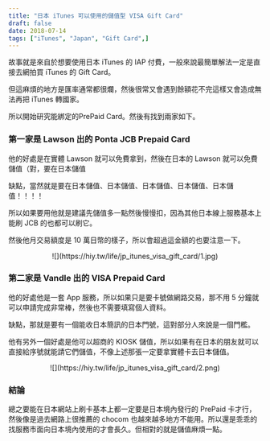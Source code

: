 ```yaml
---
title: "日本 iTunes 可以使用的儲值型 VISA Gift Card"
draft: false
date: 2018-07-14
tags: ["iTunes", "Japan", "Gift Card",]
---
```



故事就是來自於想要使用日本 iTunes 的 IAP 付費，一般來說最簡單解法一定是直接去網拍買 iTunes 的 Gift Card。

但這麻煩的地方是匯率通常都很爛，然後很常又會遇到餘額花不完這樣又會造成無法再把 iTunes 轉國家。

<!--more-->

所以開始研究能綁定的PrePaid Card。然後有找到兩家如下。

###  第一家是 Lawson 出的 Ponta JCB Prepaid Card

他的好處是在實體 Lawson 就可以免費拿到，然後在日本的 Lawson 就可以免費儲值（對，要在日本儲值

缺點，當然就是要在日本儲值、日本儲值、日本儲值、日本儲值、日本儲值！！！！

所以如果要用他就是建議先儲值多一點然後慢慢扣，因為其他日本線上服務基本上能刷 JCB 的也都可以刷它。

然後他月交易額度是 10 萬日幣的樣子，所以會超過這金額的也要注意一下。

<center>
![](https://hiy.tw/life/jp_itunes_visa_gift_card/1.jpg)
</center>



###  第二家是  Vandle 出的 VISA Prepaid Card

他的好處他是一套 App 服務，所以如果只是要卡號做網路交易，那不用 5 分鐘就可以申請完成非常棒，然後也不需要填寫個人資料。

缺點，那就是要有一個能收日本簡訊的日本門號，這對部分人來說是一個門檻。

他有另外一個好處是他可以超商的 KIOSK 儲值，所以如果有在日本的朋友就可以直接給序號就能請它們儲值，不像上述那張一定要拿實體卡去日本儲值。

<center>
![](https://hiy.tw/life/jp_itunes_visa_gift_card/2.png)
</center>


### 結論

總之要能在日本網站上刷卡基本上都一定要是日本境內發行的 PrePaid 卡才行，然後像是過去網路上很推薦的 chocom 也越來越多地方不能用。所以還是乖乖的找服務市面向日本境內使用的才會長久。但相對的就是儲值麻煩一點。



